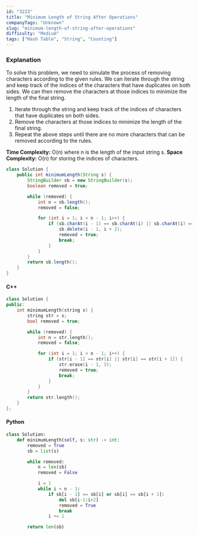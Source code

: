 ```yaml
---
id: "3223"
title: "Minimum Length of String After Operations"
companyTags: "Unknown"
slug: "minimum-length-of-string-after-operations"
difficulty: "Medium"
tags: ["Hash Table", "String", "Counting"]
---
```


### Explanation
To solve this problem, we need to simulate the process of removing characters according to the given rules. We can iterate through the string and keep track of the indices of the characters that have duplicates on both sides. We can then remove the characters at those indices to minimize the length of the final string.

1. Iterate through the string and keep track of the indices of characters that have duplicates on both sides.
2. Remove the characters at those indices to minimize the length of the final string.
3. Repeat the above steps until there are no more characters that can be removed according to the rules.

**Time Complexity:** O(n) where n is the length of the input string s.
**Space Complexity:** O(n) for storing the indices of characters.

```java
class Solution {
    public int minimumLength(String s) {
        StringBuilder sb = new StringBuilder(s);
        boolean removed = true;

        while (removed) {
            int n = sb.length();
            removed = false;

            for (int i = 1; i < n - 1; i++) {
                if (sb.charAt(i - 1) == sb.charAt(i) || sb.charAt(i) == sb.charAt(i + 1)) {
                    sb.delete(i - 1, i + 2);
                    removed = true;
                    break;
                }
            }
        }
        return sb.length();
    }
}
```

#### C++
```cpp
class Solution {
public:
    int minimumLength(string s) {
        string str = s;
        bool removed = true;

        while (removed) {
            int n = str.length();
            removed = false;

            for (int i = 1; i < n - 1; i++) {
                if (str[i - 1] == str[i] || str[i] == str[i + 1]) {
                    str.erase(i - 1, 3);
                    removed = true;
                    break;
                }
            }
        }
        return str.length();
    }
};
```

#### Python
```python
class Solution:
    def minimumLength(self, s: str) -> int:
        removed = True
        sb = list(s)

        while removed:
            n = len(sb)
            removed = False

            i = 1
            while i < n - 1:
                if sb[i - 1] == sb[i] or sb[i] == sb[i + 1]:
                    del sb[i-1:i+2]
                    removed = True
                    break
                i += 1

        return len(sb)
```